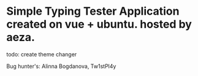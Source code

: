 # Simple Typing Tester Application created on vue + ubuntu. hosted by aeza.

todo: create theme changer

Bug hunter's: Alinna Bogdanova, Tw1stPl4y
